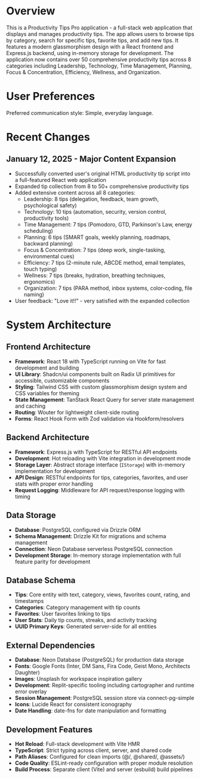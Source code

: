 # Overview

This is a Productivity Tips Pro application - a full-stack web application that displays and manages productivity tips. The app allows users to browse tips by category, search for specific tips, favorite tips, and add new tips. It features a modern glassmorphism design with a React frontend and Express.js backend, using in-memory storage for development. The application now contains over 50 comprehensive productivity tips across 8 categories including Leadership, Technology, Time Management, Planning, Focus & Concentration, Efficiency, Wellness, and Organization.

# User Preferences

Preferred communication style: Simple, everyday language.

# Recent Changes

## January 12, 2025 - Major Content Expansion
- Successfully converted user's original HTML productivity tip script into a full-featured React web application
- Expanded tip collection from 8 to 50+ comprehensive productivity tips
- Added extensive content across all 8 categories:
  - Leadership: 8 tips (delegation, feedback, team growth, psychological safety)
  - Technology: 10 tips (automation, security, version control, productivity tools)
  - Time Management: 7 tips (Pomodoro, GTD, Parkinson's Law, energy scheduling)
  - Planning: 6 tips (SMART goals, weekly planning, roadmaps, backward planning)
  - Focus & Concentration: 7 tips (deep work, single-tasking, environmental cues)
  - Efficiency: 7 tips (2-minute rule, ABCDE method, email templates, touch typing)
  - Wellness: 7 tips (breaks, hydration, breathing techniques, ergonomics)
  - Organization: 7 tips (PARA method, inbox systems, color-coding, file naming)
- User feedback: "Love it!!" - very satisfied with the expanded collection

# System Architecture

## Frontend Architecture
- **Framework**: React 18 with TypeScript running on Vite for fast development and building
- **UI Library**: Shadcn/ui components built on Radix UI primitives for accessible, customizable components
- **Styling**: Tailwind CSS with custom glassmorphism design system and CSS variables for theming
- **State Management**: TanStack React Query for server state management and caching
- **Routing**: Wouter for lightweight client-side routing
- **Forms**: React Hook Form with Zod validation via Hookform/resolvers

## Backend Architecture
- **Framework**: Express.js with TypeScript for RESTful API endpoints
- **Development**: Hot reloading with Vite integration in development mode
- **Storage Layer**: Abstract storage interface (`IStorage`) with in-memory implementation for development
- **API Design**: RESTful endpoints for tips, categories, favorites, and user stats with proper error handling
- **Request Logging**: Middleware for API request/response logging with timing

## Data Storage
- **Database**: PostgreSQL configured via Drizzle ORM
- **Schema Management**: Drizzle Kit for migrations and schema management
- **Connection**: Neon Database serverless PostgreSQL connection
- **Development Storage**: In-memory storage implementation with full feature parity for development

## Database Schema
- **Tips**: Core entity with text, category, views, favorites count, rating, and timestamps
- **Categories**: Category management with tip counts
- **Favorites**: User favorites linking to tips
- **User Stats**: Daily tip counts, streaks, and activity tracking
- **UUID Primary Keys**: Generated server-side for all entities

## External Dependencies
- **Database**: Neon Database (PostgreSQL) for production data storage
- **Fonts**: Google Fonts (Inter, DM Sans, Fira Code, Geist Mono, Architects Daughter)
- **Images**: Unsplash for workspace inspiration gallery
- **Development**: Replit-specific tooling including cartographer and runtime error overlay
- **Session Management**: PostgreSQL session store via connect-pg-simple
- **Icons**: Lucide React for consistent iconography
- **Date Handling**: date-fns for date manipulation and formatting

## Development Features
- **Hot Reload**: Full-stack development with Vite HMR
- **TypeScript**: Strict typing across client, server, and shared code
- **Path Aliases**: Configured for clean imports (@/, @shared/, @assets/)
- **Code Quality**: ESLint-ready configuration with proper module resolution
- **Build Process**: Separate client (Vite) and server (esbuild) build pipelines